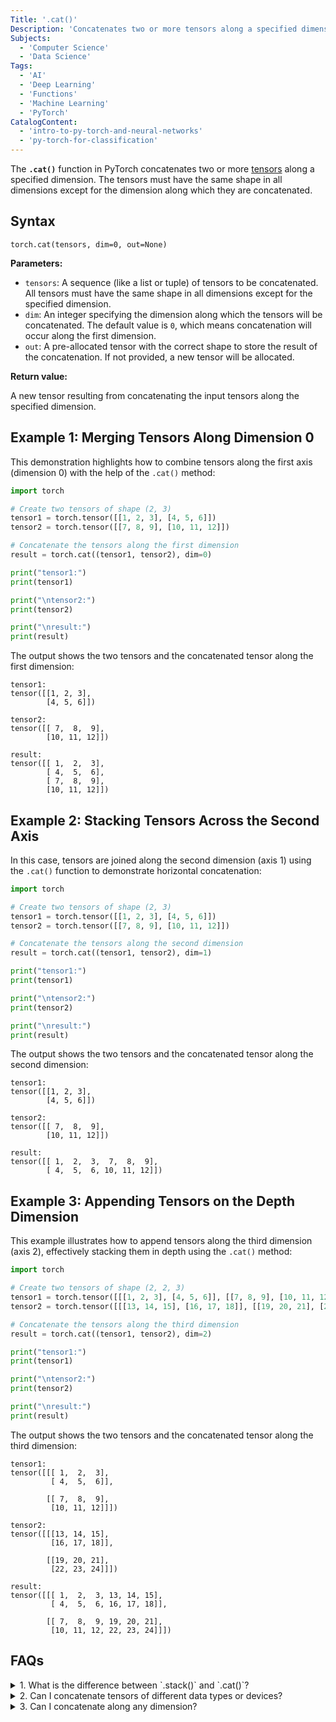 ```yaml
---
Title: '.cat()'
Description: 'Concatenates two or more tensors along a specified dimension.'
Subjects:
  - 'Computer Science'
  - 'Data Science'
Tags:
  - 'AI'
  - 'Deep Learning'
  - 'Functions'
  - 'Machine Learning'
  - 'PyTorch'
CatalogContent:
  - 'intro-to-py-torch-and-neural-networks'
  - 'py-torch-for-classification'
---
```


The **`.cat()`** function in PyTorch concatenates two or more [tensors](https://www.codecademy.com/resources/docs/pytorch/tensors) along a specified dimension. The tensors must have the same shape in all dimensions except for the dimension along which they are concatenated.

## Syntax

```pseudo
torch.cat(tensors, dim=0, out=None)
```

**Parameters:**

- `tensors`: A sequence (like a list or tuple) of tensors to be concatenated. All tensors must have the same shape in all dimensions except for the specified dimension.
- `dim`: An integer specifying the dimension along which the tensors will be concatenated. The default value is `0`, which means concatenation will occur along the first dimension.
- `out`: A pre-allocated tensor with the correct shape to store the result of the concatenation. If not provided, a new tensor will be allocated.

**Return value:**

A new tensor resulting from concatenating the input tensors along the specified dimension.

## Example 1: Merging Tensors Along Dimension 0

This demonstration highlights how to combine tensors along the first axis (dimension 0) with the help of the `.cat()` method:

```py
import torch

# Create two tensors of shape (2, 3)
tensor1 = torch.tensor([[1, 2, 3], [4, 5, 6]])
tensor2 = torch.tensor([[7, 8, 9], [10, 11, 12]])

# Concatenate the tensors along the first dimension
result = torch.cat((tensor1, tensor2), dim=0)

print("tensor1:")
print(tensor1)

print("\ntensor2:")
print(tensor2)

print("\nresult:")
print(result)
```

The output shows the two tensors and the concatenated tensor along the first dimension:

```shell
tensor1:
tensor([[1, 2, 3],
        [4, 5, 6]])

tensor2:
tensor([[ 7,  8,  9],
        [10, 11, 12]])

result:
tensor([[ 1,  2,  3],
        [ 4,  5,  6],
        [ 7,  8,  9],
        [10, 11, 12]])
```

## Example 2: Stacking Tensors Across the Second Axis

In this case, tensors are joined along the second dimension (axis 1) using the `.cat()` function to demonstrate horizontal concatenation:

```py
import torch

# Create two tensors of shape (2, 3)
tensor1 = torch.tensor([[1, 2, 3], [4, 5, 6]])
tensor2 = torch.tensor([[7, 8, 9], [10, 11, 12]])

# Concatenate the tensors along the second dimension
result = torch.cat((tensor1, tensor2), dim=1)

print("tensor1:")
print(tensor1)

print("\ntensor2:")
print(tensor2)

print("\nresult:")
print(result)
```

The output shows the two tensors and the concatenated tensor along the second dimension:

```shell
tensor1:
tensor([[1, 2, 3],
        [4, 5, 6]])

tensor2:
tensor([[ 7,  8,  9],
        [10, 11, 12]])

result:
tensor([[ 1,  2,  3,  7,  8,  9],
        [ 4,  5,  6, 10, 11, 12]])
```

## Example 3: Appending Tensors on the Depth Dimension

This example illustrates how to append tensors along the third dimension (axis 2), effectively stacking them in depth using the `.cat()` method:

```py
import torch

# Create two tensors of shape (2, 2, 3)
tensor1 = torch.tensor([[[1, 2, 3], [4, 5, 6]], [[7, 8, 9], [10, 11, 12]]])
tensor2 = torch.tensor([[[13, 14, 15], [16, 17, 18]], [[19, 20, 21], [22, 23, 24]]])

# Concatenate the tensors along the third dimension
result = torch.cat((tensor1, tensor2), dim=2)

print("tensor1:")
print(tensor1)

print("\ntensor2:")
print(tensor2)

print("\nresult:")
print(result)
```

The output shows the two tensors and the concatenated tensor along the third dimension:

```shell
tensor1:
tensor([[[ 1,  2,  3],
         [ 4,  5,  6]],

        [[ 7,  8,  9],
         [10, 11, 12]]])

tensor2:
tensor([[[13, 14, 15],
         [16, 17, 18]],

        [[19, 20, 21],
         [22, 23, 24]]])

result:
tensor([[[ 1,  2,  3, 13, 14, 15],
         [ 4,  5,  6, 16, 17, 18]],

        [[ 7,  8,  9, 19, 20, 21],
         [10, 11, 12, 22, 23, 24]]])
```

## FAQs

<details>
<summary>1. What is the difference between `.stack()` and `.cat()`?</summary>
<p>
<ul> 
<li>`.cat()` combines tensors along an existing dimension.</li>
<li>`.stack()` adds a new dimension and stacks tensors along that new axis.</li>
</ul>
Use stack when you want to create a new level of nesting; use cat to extend an existing one.
</p>
</details>

<details>
<summary>2. Can I concatenate tensors of different data types or devices?</summary>
<p>No. All tensors must have the same data type and must be on the same device (e.g., all on [CPU](https://www.codecademy.com/resources/blog/what-is-a-cpu/) or all on GPU). Mismatches will raise an error.
</p>
</details>

<details>
<summary>3. Can I concatenate along any dimension?</summary>
<p>Yes, as long as all other dimensions match. You can concatenate along any valid axis that exists in the input tensors.</p>
</details>
